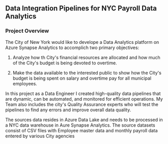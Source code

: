 ## Data Integration Pipelines for NYC Payroll Data Analytics

### Project Overview
The City of New York would like to develope a Data Analytics platform on Azure Synapse Analytics to accomplich two primary objectives:
1. Analyze how th City's financial resources are allocated and how much of the City's budget is being devoted to overtime.

2. Make the data available to the interested public to show how the City's budget is being spent on salary and overtime pay for all municipal employees.

In this project as a Data Engineer I created high-quality data pipelines that are dynamic, can be automated, and monitored for efficient operations. My Team also includes the city's Quality Assurance experts who will test the pipelines to find any errors and improve overall data quality.

The sources data resides in Azure Data Lake and needs to be processed in a NYC data warehouse in Aure Synapse Analytics. The source datasets consist of CSV files with Employee master data and monthly payroll data entered by various City agencies










